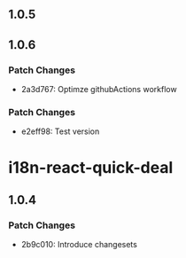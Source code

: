 ## 1.0.5

## 1.0.6

### Patch Changes

- 2a3d767: Optimze githubActions workflow

### Patch Changes

- e2eff98: Test version

# i18n-react-quick-deal

## 1.0.4

### Patch Changes

- 2b9c010: Introduce changesets
